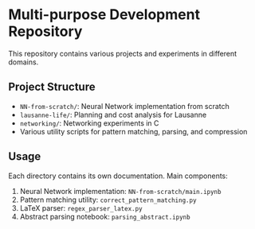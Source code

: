 # Multi-purpose Development Repository

This repository contains various projects and experiments in different domains.

## Project Structure

- `NN-from-scratch/`: Neural Network implementation from scratch
- `lausanne-life/`: Planning and cost analysis for Lausanne
- `networking/`: Networking experiments in C
- Various utility scripts for pattern matching, parsing, and compression

## Usage

Each directory contains its own documentation. Main components:

1. Neural Network implementation: `NN-from-scratch/main.ipynb`
2. Pattern matching utility: `correct_pattern_matching.py`
3. LaTeX parser: `regex_parser_latex.py`
4. Abstract parsing notebook: `parsing_abstract.ipynb`
